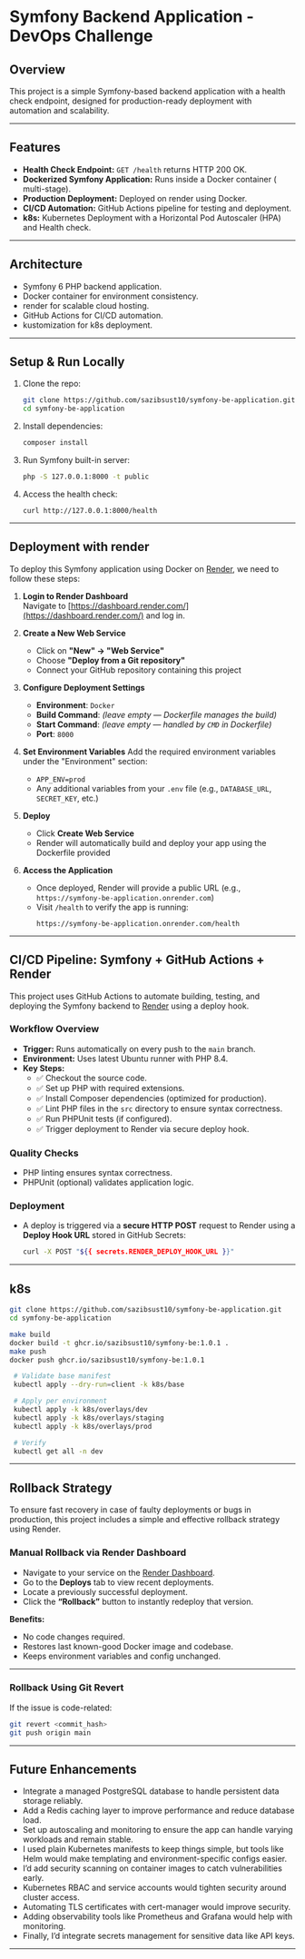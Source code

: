 # Symfony Backend Application - DevOps Challenge

## Overview

This project is a simple Symfony-based backend application with a health check endpoint, designed for production-ready deployment with automation and scalability.

---

## Features

- **Health Check Endpoint:** `GET /health` returns HTTP 200 OK.
- **Dockerized Symfony Application:** Runs inside a Docker container ( multi-stage).
- **Production Deployment:** Deployed on render using Docker.
- **CI/CD Automation:** GitHub Actions pipeline for testing and deployment.
- **k8s:** Kubernetes Deployment with a Horizontal Pod Autoscaler (HPA) and Health check.

---

## Architecture

- Symfony 6 PHP backend application.
- Docker container for environment consistency.
- render for scalable cloud hosting.
- GitHub Actions for CI/CD automation.
- kustomization for k8s deployment.
---

## Setup & Run Locally

1. Clone the repo:
    ```bash
    git clone https://github.com/sazibsust10/symfony-be-application.git
    cd symfony-be-application
    ```

2. Install dependencies:
    ```bash
    composer install
    ```

3. Run Symfony built-in server:
    ```bash
    php -S 127.0.0.1:8000 -t public
    ```

4. Access the health check:
    ```
    curl http://127.0.0.1:8000/health
    ```

---

## Deployment with render

To deploy this Symfony application using Docker on [Render](https://render.com/), we need to follow these steps:

1. **Login to Render Dashboard**  
   Navigate to [https://dashboard.render.com/](https://dashboard.render.com/) and log in.

2. **Create a New Web Service**
   - Click on **"New" → "Web Service"**
   - Choose **"Deploy from a Git repository"**
   - Connect your GitHub repository containing this project

3. **Configure Deployment Settings**
   - **Environment**: `Docker`
   - **Build Command**: _(leave empty — Dockerfile manages the build)_
   - **Start Command**: _(leave empty — handled by `CMD` in Dockerfile)_
   - **Port**: `8000`

4. **Set Environment Variables**
   Add the required environment variables under the "Environment" section:
   - `APP_ENV=prod`
   - Any additional variables from your `.env` file (e.g., `DATABASE_URL`, `SECRET_KEY`, etc.)

5. **Deploy**
   - Click **Create Web Service**
   - Render will automatically build and deploy your app using the Dockerfile provided

6. **Access the Application**
   - Once deployed, Render will provide a public URL (e.g., `https://symfony-be-application.onrender.com`)
   - Visit `/health` to verify the app is running:
     ```
     https://symfony-be-application.onrender.com/health
     ```
   

---

##  CI/CD Pipeline: Symfony + GitHub Actions + Render

This project uses GitHub Actions to automate building, testing, and deploying the Symfony backend to [Render](https://render.com) using a deploy hook.

### Workflow Overview

- **Trigger:** Runs automatically on every push to the `main` branch.
- **Environment:** Uses latest Ubuntu runner with PHP 8.4.
- **Key Steps:**
  - ✅ Checkout the source code.
  - ✅ Set up PHP with required extensions.
  - ✅ Install Composer dependencies (optimized for production).
  - ✅ Lint PHP files in the `src` directory to ensure syntax correctness.
  - ✅ Run PHPUnit tests (if configured).
  - ✅ Trigger deployment to Render via secure deploy hook.

###  Quality Checks

- PHP linting ensures syntax correctness.
- PHPUnit (optional) validates application logic.

### Deployment

- A deploy is triggered via a **secure HTTP POST** request to Render using a **Deploy Hook URL** stored in GitHub Secrets:
  ```bash
  curl -X POST "${{ secrets.RENDER_DEPLOY_HOOK_URL }}"
  ```

---

## k8s
   ```bash
   git clone https://github.com/sazibsust10/symfony-be-application.git
   cd symfony-be-application

   make build 
   docker build -t ghcr.io/sazibsust10/symfony-be:1.0.1 .
   make push 
   docker push ghcr.io/sazibsust10/symfony-be:1.0.1

    # Validate base manifest
    kubectl apply --dry-run=client -k k8s/base

    # Apply per environment
    kubectl apply -k k8s/overlays/dev
    kubectl apply -k k8s/overlays/staging
    kubectl apply -k k8s/overlays/prod

    # Verify
    kubectl get all -n dev
   
  ```
     




---

## Rollback Strategy

To ensure fast recovery in case of faulty deployments or bugs in production, this project includes a simple and effective rollback strategy using Render.

### Manual Rollback via Render Dashboard

- Navigate to your service on the [Render Dashboard](https://dashboard.render.com/).
- Go to the **Deploys** tab to view recent deployments.
- Locate a previously successful deployment.
- Click the **“Rollback”** button to instantly redeploy that version.

**Benefits:**
- No code changes required.
- Restores last known-good Docker image and codebase.
- Keeps environment variables and config unchanged.

---

###  Rollback Using Git Revert

If the issue is code-related:

```bash
git revert <commit_hash>
git push origin main
```

---

## Future Enhancements

- Integrate a managed PostgreSQL database to handle persistent data storage reliably.
- Add a Redis caching layer to improve performance and reduce database load.
- Set up autoscaling and monitoring to ensure the app can handle varying workloads and remain stable.
- I used plain Kubernetes manifests to keep things simple, but tools like Helm would make templating and environment-specific configs easier.
- I’d add security scanning on container images to catch vulnerabilities early.
- Kubernetes RBAC and service accounts would tighten security around cluster access.
- Automating TLS certificates with cert-manager would improve security.
- Adding observability tools like Prometheus and Grafana would help with monitoring.
- Finally, I’d integrate secrets management for sensitive data like API keys.

---


